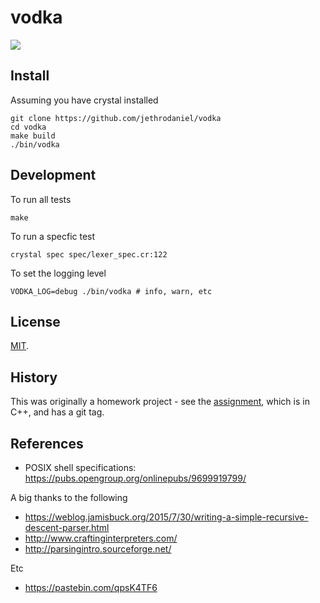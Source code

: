 # vodka

![](https://github.com/jethrodaniel/vodka/workflows/build/badge.svg)

## Install

Assuming you have crystal installed

```
git clone https://github.com/jethrodaniel/vodka
cd vodka
make build
./bin/vodka
```

## Development

To run all tests

```
make
```

To run a specfic test

```
crystal spec spec/lexer_spec.cr:122
```

To set the logging level

```
VODKA_LOG=debug ./bin/vodka # info, warn, etc
```

## License

[MIT](LICENSE).

## History

This was originally a homework project - see the [assignment](docs/assignment.pdf), which is in C++, and has a git tag.

## References

- POSIX shell specifications: https://pubs.opengroup.org/onlinepubs/9699919799/

A big thanks to the following

- https://weblog.jamisbuck.org/2015/7/30/writing-a-simple-recursive-descent-parser.html
- http://www.craftinginterpreters.com/
- http://parsingintro.sourceforge.net/

Etc

- https://pastebin.com/qpsK4TF6
